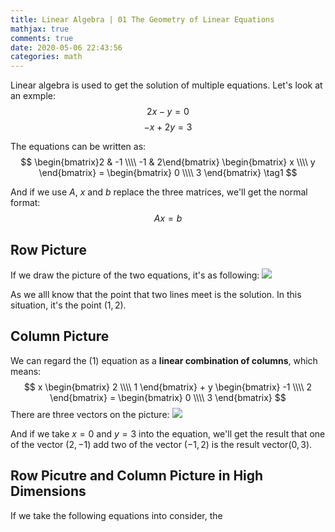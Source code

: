 ```yaml
---
title: Linear Algebra | 01 The Geometry of Linear Equations
mathjax: true
comments: true
date: 2020-05-06 22:43:56
categories: math
---
```

Linear algebra is used to get the solution of multiple equations. Let's look at an exmple:
$$
2x - y = 0 
$$
$$
-x + 2y = 3
$$
<!-- more -->
The equations can be written as:
$$
\begin{bmatrix}2 & -1 \\\\ -1 & 2\end{bmatrix} \begin{bmatrix} x \\\\ y \end{bmatrix} = \begin{bmatrix} 0 \\\\ 3 \end{bmatrix} \tag1
$$

And if we use $A$, $x$ and $b$ replace the three matrices, we'll get the normal format:
$$
Ax = b
$$

## Row Picture
If we draw the picture of the two equations, it's as following:
![](/images/2020-05-07-geometry-linear-equations/row_space_2d.png)

As we alll know that the point that two lines meet is the solution. In this situation, it's the point $(1, 2)$.

## Column Picture
We can regard the $(1)$ equation as a **linear combination of columns**, which means:
$$
x \begin{bmatrix} 2 \\\\ 1 \end{bmatrix} + y \begin{bmatrix} -1 \\\\ 2 \end{bmatrix} = \begin{bmatrix} 0 \\\\ 3 \end{bmatrix}
$$
There are three vectors on the picture:
![](/images/2020-05-07-geometry-linear-equations/column_space_2d.png)

And if we take $x = 0$ and $y = 3$ into the equation, we'll get the result that one of the vector $(2, -1)$ add two of the vector $(-1, 2)$ is the result vector$(0, 3)$.

## Row Picutre and Column Picture in High Dimensions
If we take the following equations into consider, the 
